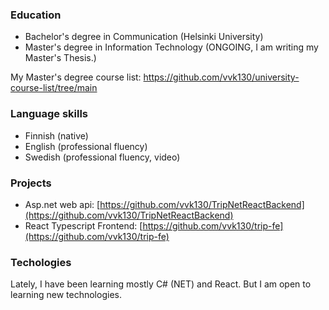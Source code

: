 ###

### Education
- Bachelor's degree in Communication (Helsinki University)
- Master's degree in Information Technology (ONGOING, I am writing my Master's Thesis.)

My Master's degree course list: https://github.com/vvk130/university-course-list/tree/main

### Language skills
- Finnish (native)
- English (professional fluency)
- Swedish (professional fluency, video)

### Projects
- Asp.net web api: [https://github.com/vvk130/TripNetReactBackend](https://github.com/vvk130/TripNetReactBackend)
- React Typescript Frontend: [https://github.com/vvk130/trip-fe](https://github.com/vvk130/trip-fe)

### Techologies
Lately, I have been learning mostly C# (NET) and React. But I am open to learning new technologies. 
